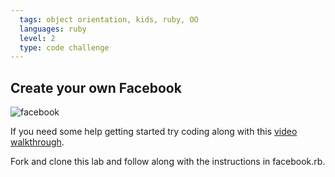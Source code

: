 ```yaml
---
  tags: object orientation, kids, ruby, OO  
  languages: ruby
  level: 2
  type: code challenge
---
```


## Create your own Facebook

![facebook](http://media1.giphy.com/media/147FTGQYiLBWDu/200.gif)

If you need some help getting started try coding along with this <a href="http://player.vimeo.com/external/114567840.sd.mp4?s=501b2eda8a374e42366571973af128b6">video walkthrough</a>.

Fork and clone this lab and follow along with the instructions in facebook.rb.